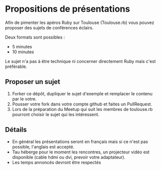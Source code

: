 # Propositions de présentations

Afin de pimenter les apéros Ruby sur Toulouse (Toulouse.rb) vous pouvez proposer des sujets de conférences éclairs.

Deux formats sont possibles :

* 5 minutes
* 10 minutes 

Le sujet n'a pas à être technique ni concerner directement Ruby mais c'est préférable.

## Proposer un sujet

1. Forker ce dépôt, dupliquer le sujet d'exemple et remplacer le contenu par le votre.
2. Pousser votre fork dans votre compte github et faites un PullRequest.
3. Lors de la préparation du Meetup qui suit les membres de toulouse.rb pourront choisir le sujet qui les intéressent.

## Détails

* En général les présentations seront en français mais si ce n'est pas possible, l'anglais est accepté.
* Tau héberge pour le moment les rencontres, un projecteur vidéo est disponible (cable hdmi ou dvi, prevoir votre adaptateur).
* Les temps annoncés devront être respectés

